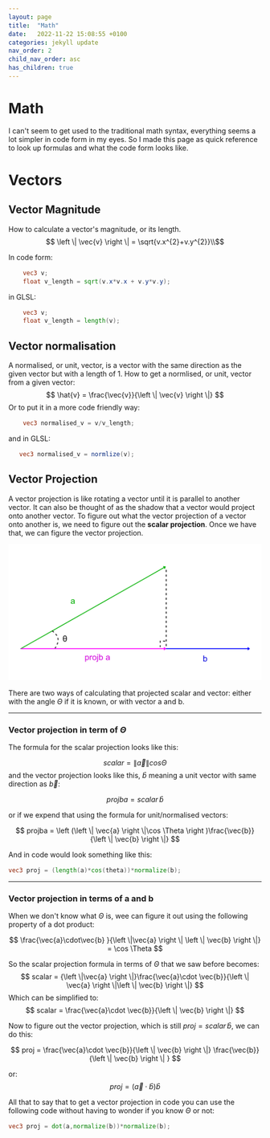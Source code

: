 ```yaml
---
layout: page
title:  "Math"
date:   2022-11-22 15:08:55 +0100
categories: jekyll update
nav_order: 2
child_nav_order: asc
has_children: true
---
```

# Math
I can't seem to get used to the traditional math syntax, everything seems a lot simpler in code form in my eyes. So I made this page as quick reference to look up formulas and what the code form looks like.
# Vectors
## Vector Magnitude
How to calculate a vector's magnitude, or its length.
$$
\left \| \vec{v} \right \| = \sqrt{v.x^{2}+v.y^{2}}\\$$

In code form:
~~~glsl
    vec3 v;
    float v_length = sqrt(v.x*v.x + v.y*v.y);
~~~

in GLSL:
~~~glsl
    vec3 v;
    float v_length = length(v);
~~~
## Vector normalisation
A normalised, or unit, vector, is a vector with the same direction as the given vector but with a length of 1.
How to get a normlised, or unit, vector from a given vector:
$$
\hat{v} = \frac{\vec{v}}{\left \| \vec{v} \right \|}
$$
Or to put it in a more code friendly way:
~~~ glsl
    vec3 normalised_v = v/v_length;
~~~
 and in GLSL:

 ~~~ glsl
    vec3 normalised_v = normlize(v);
 ~~~

 ## Vector Projection
A vector projection is like rotating a vector until it is parallel to another vector. It can also be thought of as the shadow that a vector would project onto another vector. To figure out what the vector projection of a vector onto another is, we need to figure out the __scalar projection__. Once we have that, we can figure the vector projection.


<div style="vertical-align:middle; text-align:center">
    <img src="./illustrations/vector_projection.png"/>
</div>

There are two ways of calculating that projected scalar and vector: either with the angle $\Theta$ if it is known, or with vector a and b.

------
### Vector projection in term of $\Theta$
The formula for the scalar projection looks like this:

$$
scalar = {\left \|\vec{a} \right \|} cos \Theta
$$
 and the vector projection looks like this, $\hat{b}$ meaning a unit vector with same direction as $\vec{b}$:

 $$
projba = scalar\, \hat{b}
 $$

 or if we expend that using the formula for unit/normalised vectors:

 $$
projba = \left (\left \| \vec{a} \right \|\cos \Theta   \right )\frac{\vec{b}}{\left \| \vec{b} \right \|}
 $$

And in code would look something like this:
~~~glsl
vec3 proj = (length(a)*cos(theta))*normalize(b);
~~~

-----------
### Vector projection in terms of a and b
When we don't know what $\Theta$ is, wee can figure it out using the following property of a dot product:

$$
\frac{\vec{a}\cdot\vec{b} }{\left \|\vec{a} \right \| \left \| \vec{b} \right \|} = \cos \Theta 
$$

So the scalar projection formula in terms of $\Theta$ that we saw before becomes:
$$
scalar = {\left \|\vec{a} \right \|}\frac{\vec{a}\cdot \vec{b}}{\left \| \vec{a} \right \|\left \| \vec{b} \right \|}
$$
Which can be simplified to:
$$
scalar = \frac{\vec{a}\cdot \vec{b}}{\left \| \vec{b} \right \|}
$$

Now to figure out the vector projection, which is still $proj=scalar \,\hat{b}$, we can do this:

$$
proj = \frac{\vec{a}\cdot \vec{b}}{\left \| \vec{b} \right \|} \frac{\vec{b}}{\left \| \vec{b} \right \| }
$$

or:
$$
proj = (\vec{a} \cdot\hat{b})\hat{b}
$$

All that to say that to get a vector projection in code you can use the following code without having to wonder if you know $\Theta$ or not:

~~~glsl
vec3 proj = dot(a,normalize(b))*normalize(b);
~~~